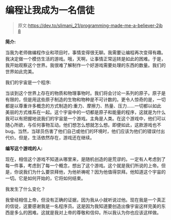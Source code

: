 # 编程让我成为一名信徒

> 原文:[https://dev.to/slimani_21/programming-made-me-a-believer-2jb 8](https://dev.to/slimani_21/programming-made-me-a-believer--2jb8)

**简介:**

当我为老师做编程作业和项目时，事情变得很无聊。我需要让编程再次变得有趣。我决定做一个模仿生活的游戏。哦，天啊，让事情正常运转是如此的困难。于是，我开始观察这个世界。我很难了解制作一个好游戏需要处理的东西的数量。我们的世界如此完美。

我们的宇宙是一个程序:

当谈到这个世界上存在的物质和物理事物时。我们将会讨论一系列的原子。原子是有限的，但是用这些原子制造的生物和物种是不可计数的。更令人惊奇的是，一切都是以尊重许多概念的方式制造的:重力、摩擦力、热量、压力……一切都以如此美丽的方式维系在一起。这个宇宙中的一切都是原子和能量的程序，这就是为什么我可以有把握地说我们的宇宙是一个游戏。主角是人类。在这个游戏中，他们可以随心所欲，与任何事物互动。他们想怎么想就怎么想。即便如此，这款游戏也不 bug。当然，当球员伤害了他们自己或他们的环境时，他们应该为他们的错误付出代价。但是，生活依然存在，游戏还在继续。

**编写这个游戏的人:**

现在，相信这个游戏不知道从哪里来，是随机创造的是荒谬的。一定有人考虑到了每一件事，考虑到了每一个概念，想出了这个游戏。这个就是我们所说的上帝。但是，你说我们为什么要崇拜他，为他祈祷呢？因为他值得崇拜。他知道这个宇宙的一切。它是如何开始的，它将如何结束。

我发生了什么变化？

我曾经相信上帝，但没有正确的证据，因为我从小就听说过他。现在我是一个真正的信徒，这要感谢我是一名程序员。这是因为我知道要创造出像宇宙这样完美的东西是多么的困难。这就是我对上帝的尊敬和信仰。所以我认为你也应该这样做。